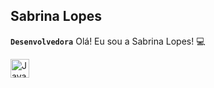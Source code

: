 ## Sabrina Lopes

**`Desenvolvedora`**
Olá! Eu sou a Sabrina Lopes! 💻


<img 
    align="left" 
    alt="JavaScript" 
    title="JavaScript"
    width="30px" 
    style="padding-right: 10px;" 
    src="https://cdn.jsdelivr.net/gh/devicons/devicon@latest/icons/javascript/javascript-original.svg" 
/>
